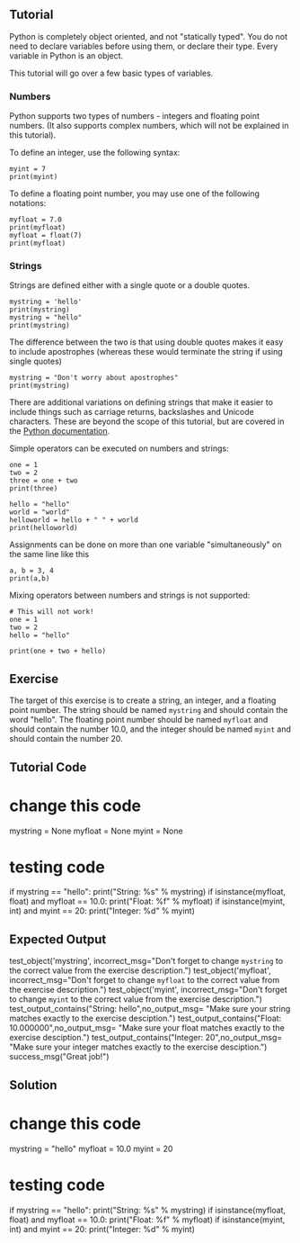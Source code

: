 Tutorial
--------

Python is completely object oriented, and not "statically typed". You do not need to declare variables before using them, or declare their type. Every variable in Python is an object.

This tutorial will go over a few basic types of variables.

### Numbers
Python supports two types of numbers - integers and floating point numbers. (It also supports complex numbers, which will not be explained in this tutorial).

To define an integer, use the following syntax:

    myint = 7
    print(myint)

To define a floating point number, you may use one of the following notations:

    myfloat = 7.0
    print(myfloat)
    myfloat = float(7)
    print(myfloat)

### Strings

Strings are defined either with a single quote or a double quotes.

    mystring = 'hello'
    print(mystring)
    mystring = "hello"
    print(mystring)

The difference between the two is that using double quotes makes it easy to include apostrophes (whereas these would terminate the string if using single quotes)

    mystring = "Don't worry about apostrophes"
    print(mystring)
    
There are additional variations on defining strings that make it easier to include things such as carriage returns, backslashes and Unicode characters. These are beyond the scope of this tutorial, but are covered in the [Python documentation](http://docs.python.org/tutorial/introduction.html#strings "Strings in Python Tutorial").

Simple operators can be executed on numbers and strings:

    one = 1
    two = 2
    three = one + two
    print(three)

    hello = "hello"
    world = "world"
    helloworld = hello + " " + world
    print(helloworld)

Assignments can be done on more than one variable "simultaneously" on the same line like this

    a, b = 3, 4
    print(a,b)

Mixing operators between numbers and strings is not supported:

    # This will not work!
    one = 1
    two = 2
    hello = "hello"
    
    print(one + two + hello)


Exercise
--------

The target of this exercise is to create a string, an integer, and a floating point number. The string should be named `mystring` and should contain the word "hello". The floating point number should be named `myfloat` and should contain the number 10.0, and the integer should be named `myint` and should contain the number 20.

Tutorial Code
-------------
# change this code
mystring = None
myfloat = None
myint = None

# testing code
if mystring == "hello":
    print("String: %s" % mystring)
if isinstance(myfloat, float) and myfloat == 10.0:
    print("Float: %f" % myfloat)
if isinstance(myint, int) and myint == 20:
    print("Integer: %d" % myint)

Expected Output
---------------

test_object('mystring', incorrect_msg="Don't forget to change `mystring` to the correct value from the exercise description.")
test_object('myfloat', incorrect_msg="Don't forget to change `myfloat` to the correct value from the exercise description.")
test_object('myint', incorrect_msg="Don't forget to change `myint` to the correct value from the exercise description.")
test_output_contains("String: hello",no_output_msg= "Make sure your string matches exactly to the exercise desciption.")
test_output_contains("Float: 10.000000",no_output_msg= "Make sure your float matches exactly to the exercise desciption.")
test_output_contains("Integer: 20",no_output_msg= "Make sure your integer matches exactly to the exercise desciption.")
success_msg("Great job!")

Solution
--------

# change this code
mystring = "hello"
myfloat = 10.0
myint = 20

# testing code
if mystring == "hello":
    print("String: %s" % mystring)
if isinstance(myfloat, float) and myfloat == 10.0:
    print("Float: %f" % myfloat)
if isinstance(myint, int) and myint == 20:
    print("Integer: %d" % myint)
